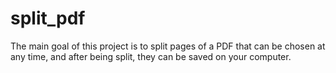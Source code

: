 # split_pdf
The main goal of this project is to split pages of a PDF that can be chosen at any time, and after being split, they can be saved on your computer.
